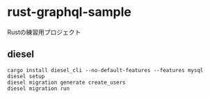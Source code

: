 # rust-graphql-sample
Rustの練習用プロジェクト

## diesel

```
cargo install diesel_cli --no-default-features --features mysql
diesel setup
diesel migration generate create_users
diesel migration run
```